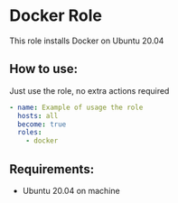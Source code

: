 # Docker Role
This role installs Docker on Ubuntu 20.04

## How to use:
Just use the role, no extra actions required
```main.yaml
- name: Example of usage the role
  hosts: all
  become: true
  roles:
    - docker
```


## Requirements:
- Ubuntu 20.04 on machine

